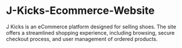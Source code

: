 # J-Kicks-Ecommerce-Website
J Kicks is an eCommerce platform designed for selling shoes. The site offers a streamlined shopping experience, including browsing, secure checkout process, and user management of ordered products. 
